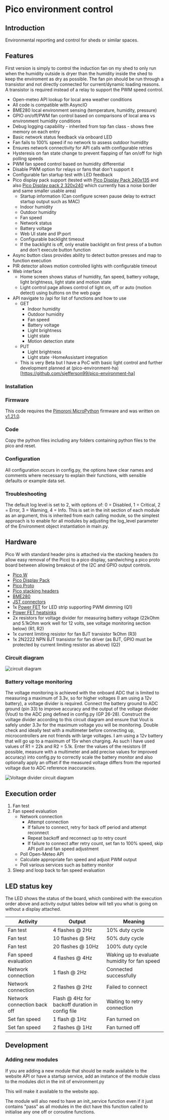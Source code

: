 # Pico environment control
## Introduction
Environmental reporting and control for sheds or similar spaces.

## Features
First version is simply to control the induction fan on my shed to only run when the humidity outside is dryer than the humidity inside the shed to keep the enviroment as dry as possible.
The fan pin should be run through a transistor and not directly connected for current/dynamic loading reasons. A transistor is required instead of a relay to support the PWM speed control.

- Open-meteo API lookup for local area weather conditions
- All code is compatible with AsyncIO
- BME280 local environment sensing (temperature, humidity, pressure)
- GPIO on/off/PWM fan control based on comparisons of local area vs environment humidity conditions
- Debug logging capability - inherited from top fan class - shows free memory on each entry
- Basic network status feedback via onboard LED
- Fan fails to 100% speed if no network to assess outdoor humidity
- Ensures network connectivity for API calls with configurable retries 
- Hysteresis on fan state change to prevent flapping of fan on/off for high polling speeds
- PWM fan speed control based on humidity differential
- Disable PWM option for relays or fans that don't support it
- Configurable fan startup test with LED feedback
- Pico display pack support (tested with [Pico Display Pack 240x135](https://shop.pimoroni.com/products/pico-display-pack?variant=32368664215635) and also [Pico Display pack 2 320x240](https://shop.pimoroni.com/products/pico-display-pack-2-0?variant=39374122582099) which currently has a noise border and same smaller usable area) 
  - Startup information (Can configure screen pause delay to extract startup output such as MAC)
  - Indoor humidity
  - Outdoor humidity
  - Fan speed
  - Network status
  - Battery voltage
  - Web UI state and IP:port
  - Configurable backlight timeout
  - If the backlight is off, only enable backlight on first press of a button and don't execute button function
- Async button class provides ability to detect button presses and map to function execution 
- PIR detector allows motion controlled lights with configurable timeout
- Web interface
  - Home screen shows status of humidity, fan speed, battery voltage, light brightness, light state and motion state
  - Light control page allows control of light on, off or auto (motion detect) using buttons on the web page
- API navigate to /api for list of functions and how to use
  - GET
    - Indoor humidity
    - Outdoor humidity
    - Fan speed
    - Battery voltage
    - Light brightness
    - Light state
    - Motion detection state
  - PUT
    - Light brightness
    - Light state
-HomeAssistant integration
  - This is very Beta but I have a PoC with basic light control and further development planned at (pico-environment-ha)[https://github.com/sjefferson99/pico-environment-ha]

### Installation
###  Firmware
This code requires the [Pimoroni MicroPython](https://github.com/pimoroni/pimoroni-pico) firmware and was written on [v1.21.0](https://github.com/pimoroni/pimoroni-pico/releases/tag/v1.21.0).

### Code
Copy the python files including any folders containing python files to the pico and reset.

### Configuration
All configuration occurs in config.py, the options have clear names and comments where necessary to explain their functions, with sensible defaults or example data set.

### Troubleshooting
The default log level is set to 2, with options of: 0 = Disabled, 1 = Critical, 2 = Error, 3 = Warning, 4 = Info. This is set in the init section of each module as an argument, this is inherited from each calling module, so the simplest approach is to enable for all modules by adjusting the log_level parameter of the Environment object instantiation in main.py.

## Hardware
Pico W with standard header pins is attached via the stacking headers (to allow easy removal of the Pico) to a pico display, sandwiching a pico proto board between allowing breakout of the I2C and GPIO output controls.

- [Pico W](https://shop.pimoroni.com/products/raspberry-pi-pico-w?variant=40059369619539)
- [Pico Display Pack](https://shop.pimoroni.com/products/pico-display-pack?variant=32368664215635)
- [Pico Proto](https://shop.pimoroni.com/products/pico-proto?variant=32369530110035)
- [Pico stacking headers](https://shop.pimoroni.com/products/pico-stacking-headers?variant=39272657682515)
- [BME280](https://shop.pimoroni.com/products/bme280-breakout?variant=29420960677971)
- [JST connectors](https://www.amazon.co.uk/gp/product/B09LQGDHV2)
- 1x [Power FET](https://www.amazon.co.uk/gp/product/B07QVZK39F) for LED strip supporting PWM dimming (Q1)
- [Power FET heatsinks](https://www.amazon.co.uk/gp/product/B081GS15N6)
- 2x resistors for voltage divider for measuring battery voltage (22kOhm and 5.1kOhm work well for 12 volts, see voltage monitoring section below) (R1, R2)
- 1x current limiting resistor for fan BJT transistor 1kOhm (R3)
- 1x 2N2222 NPN BJT transistor for fan driver (as BJT, GPIO must be protected by current limiting resistor as above) (Q2)

### Circuit diagram
![circuit diagram](docs/images/circuit_diagram.png)

### Battery voltage monitoring
The voltage monitoring is achieved with the onboard ADC that is limited to measuring a maximum of 3.3v, so for higher voltages (I am using a 12v battery), a voltage divider is required.
Connect the battery ground to ADC ground (pin 33) to improve accuracy and the output of the voltage divider (Vout) to the ADC ping defined in config.py (GP 26-28).
Construct the voltage divider according to this circuit diagram and ensure that Vout is safely under 3.3v for the maximum voltage you will be monitoring. Double check and ideally test with a multimeter before connecting up, microcontrollers are not friends with large voltages.
I am using a 12v battery that will go up to a maximum of 15v when charging. As such I have used values of R1 = 22k and R2 = 5.1k.
Enter the values of the resistors (If possible, measure with a multimeter and add precise values for improved accuracy) into config.py to correctly scale the battery monitor and also optionally apply an offset if the measured voltage differs from the reported voltage due to ADC reference inaccuracies.

![Voltage divider circuit diagram](docs/images/voltagedivider.png)


## Execution order
1. Fan test
2. Fan speed evaluation
   - Network connection
     - Attempt connection
     - If failure to connect, retry for back off period and attempt reconnect
     - Repeat backoff and reconnect up to retry count
     - If failure to connect after retry count, set fan to 100% speed, skip API poll and fan speed adjustment
   - Poll Open-Meteo API
   - Calculate appropriate fan speed and adjust PWM output
   - Poll various services such as battery monitor
3. Sleep and loop back to fan speed evaluation

## LED status key
The LED shows the status of the board, which combined with the execution order above and activity output tables below will tell you what is going on without a display attached.

|Activity|Output|Meaning|
|--------|------|-------|
|Fan test|4 flashes @ 2Hz|10% duty cycle| 
|Fan test|10 flashes @ 5Hz|50% duty cycle|
|Fan test|20 flashes @ 10Hz|100% duty cycle|
|Fan speed evaluation|4 flashes @ 4Hz|Waking up to evaluate humidity for fan speed|
|Network connection|1 flash @ 2Hz| Connected successfully|
|Network connection|2 flashes @ 2Hz| Failed to connect|
|Network connection back off|Flash @ 4Hz for backoff duration in config file|Waiting to retry connection|
|Set fan speed|1 flash @ 1Hz|Fan turned on|
|Set fan speed|2 flashes @ 1Hz|Fan turned off|

## Development
### Adding new modules
If you are adding a new module that should be made available to the website API or have a startup service, add an instance of the module class to the modules dict in the init of environment.py

This will make it available to the website app.

The module will also need to have an init_service function even if it just contains "pass" as all modules in the dict have this function called to initialise any one off or coroutine functions.
